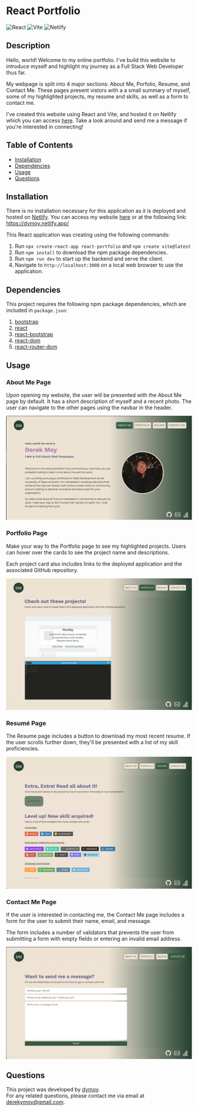 # React Portfolio
![React](https://img.shields.io/badge/react-%2320232a.svg?style=for-the-badge&logo=react&logoColor=%2361DAFB)
![Vite](https://img.shields.io/badge/vite-%23646CFF.svg?style=for-the-badge&logo=vite&logoColor=white)
![Netlify](https://img.shields.io/badge/netlify-%23000000.svg?style=for-the-badge&logo=netlify&logoColor=#00C7B7)

## Description 

Hello, world! Welcome to my online portfolio. I've build this website to introduce myself and highlight my journey as a Full Stack Web Developer thus far.

My webpage is split into 4 major sections: About Me, Porfolio, Resume, and Contact Me. These pages present vistors with a a small summary of myself, some of my highlighted projects, my resume and skills, as well as a form to contact me. 

I've created this website using React and Vite, and hosted it on Netlify which you can access [here](https://dymoy.netlify.app/). Take a look around and send me a message if you're interested in connecting! 

## Table of Contents 
- [Installation](#installation)
- [Dependencies](#dependencies)
- [Usage](#usage)
- [Questions](#questions)
  
## Installation 
There is no installation necessary for this application as it is deployed and hosted on [Netlify](https://docs.netlify.com/). You can access my website [here](https://dymoy.netlify.app/) or at the following link: https://dymoy.netlify.app/

This React application was creating using the following commands:
1. Run `npx create-react-app react-portfolio` and `npm create vite@latest`
2. Run `npm install` to download the npm package dependencies.
3. Run `npm run dev` to start up the backend and serve the client.
4. Navigate to `http://localhost:3000` on a local web browser to use the application. 
  
## Dependencies
This project requires the following npm package dependencies, which are included in `package.json`:  

1. [bootstrap](https://getbootstrap.com/docs/4.1/getting-started/introduction/) 
2. [react](https://legacy.reactjs.org/docs/getting-started.html)
3. [react-bootstrap](https://react-bootstrap.netlify.app/)
4. [react-dom](https://legacy.reactjs.org/docs/react-dom.html)
5. [react-router-dom](https://reactrouter.com/en/main)

## Usage 

### About Me Page 
Upon opening my website, the user will be presented with the About Me page by default. It has a short description of myself and a recent photo. The user can navigate to the other pages using the navbar in the header. 

![Image of About Me page](./public/about_ss.png)

### Portfolio Page
Make your way to the Portfolio page to see my highlighted projects. Users can hover over the cards to see the project name and descriptions.  

Each project card also includes links to the deployed application and the associated GitHub repository. 

![Image of Portfolio page](./public/portfolio_ss.png)

### Resumé Page
The Resume page includes a button to download my most recent resume. If the user scrolls further down, they'll be presented with a list of my skill proficiencies.

![Image of Resume page](./public/resume_ss.png)

### Contact Me Page
If the user is interested in contacting me, the Contact Me page includes a form for the user to submit their name, email, and message. 

The form includes a number of validators that prevents the user from submitting a form with empty fields or entering an invalid email address. 

![Image of Contact Me page](./public/contact_ss.png)

## Questions
This project was developed by [dymoy](https://github.com/dymoy).  
For any related questions, please contact me via email at <derekymoy@gmail.com>.
